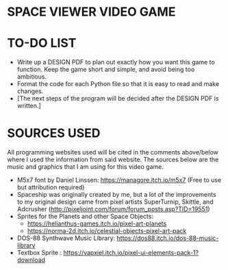 # **SPACE VIEWER VIDEO GAME**

# **TO-DO LIST**

*	Write up a DESIGN PDF to plan out exactly how you want this game to function. Keep the game short and simple, and 
	avoid being too ambitious. 
*	Format the code for each Python file so that it is easy to read and make changes.
*	[The next steps of the program will be decided after the DESIGN PDF is written.]

# **SOURCES USED**

All programming websites used will be cited in the comments above/below where I used the information from said website. 
The sources below are the music and graphics that I am using for this video game.

*	M5x7 font by Daniel Linssen: https://managore.itch.io/m5x7 (Free to use but attribution required)
*	Spaceship was originally created by me, but a lot of the improvements to my original design came from 
	pixel artists SuperTurnip, Skittle, and Adcrusher (http://pixeljoint.com/forum/forum_posts.asp?TID=19551)
*	Sprites for the Planets and other Space Objects: 
	*	https://helianthus-games.itch.io/pixel-art-planets
	*	https://norma-2d.itch.io/celestial-objects-pixel-art-pack
*	DOS-88 Synthwave Music Library: https://dos88.itch.io/dos-88-music-library
*	Textbox Sprite : https://vapxiel.itch.io/pixel-ui-elements-pack-1?download
